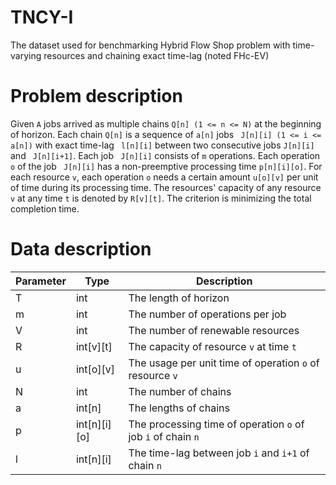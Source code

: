 # TNCY-I
The dataset used for benchmarking Hybrid Flow Shop problem with time-varying resources and chaining exact time-lag (noted FHc-EV)

# Problem description
Given ` A ` jobs arrived as multiple chains ` Q[n] (1 <= n <= N) ` at the beginning of horizon. Each chain ` Q[n] ` is a sequence of ` a[n] ` jobs ` J[n][i] (1 <= i <= a[n])` with exact time-lag ` l[n][i]` between two consecutive jobs ` J[n][i] ` and ` J[n][i+1]`. Each job ` J[n][i]` consists of ` m ` operations. Each operation ` o ` of the job ` J[n][i]` has a non-preemptive processing time ` p[n][i][o] `. For each resource ` v `, each operation ` o ` needs a certain amount ` u[o][v] ` per unit of time during its processing time. The resources' capacity of any resource ` v ` at any time ` t ` is denoted by ` R[v][t] `. The criterion is minimizing the total completion time.

# Data description

Parameter | Type | Description
--- | --- | ---
T | int | The length of horizon
m | int | The number of operations per job
V | int | The number of renewable resources
R | int[v][t] | The capacity of resource `v` at time `t`
u | int[o][v] | The usage per unit time of operation `o` of resource `v`
N | int | The number of chains
a | int[n] | The lengths of chains
p | int[n][i][o] | The processing time of operation `o` of job `i` of chain `n`
l | int[n][i] | The time-lag between job `i` and `i+1` of chain `n`